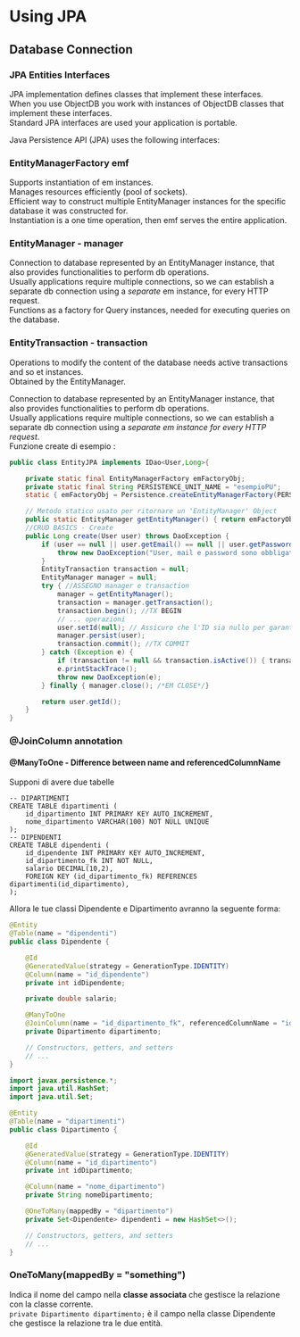 # Using JPA

## Database Connection

### JPA Entities Interfaces
JPA implementation defines classes that implement these interfaces.  
When you use ObjectDB you work with instances of ObjectDB classes that implement these interfaces.  
Standard JPA interfaces are used your application is portable.

Java Persistence API (JPA) uses the following interfaces:
### EntityManagerFactory emf  
Supports instantiation of em instances.  
Manages resources efficiently (pool of sockets).  
Efficient way to construct multiple EntityManager instances for the specific database it was constructed for.  
Instantiation is a one time operation, then emf serves the entire application.  
### EntityManager - manager 
Connection to database represented by an EntityManager instance, that also provides functionalities
to perform db operations.  
Usually applications require multiple connections, so we can establish a separate db connection
using a *separate* em instance, for every HTTP request.  
Functions as a factory for Query instances, needed for executing queries on the database.
### EntityTransaction - transaction 
Operations to modify the content of the database needs active transactions and so et instances.  
Obtained by the EntityManager.

Connection to database represented by an EntityManager instance, that also provides functionalities to perform db operations.  
Usually applications require multiple connections, so we can establish a separate db connection
using a *separate em instance for every HTTP request*.  
Funzione create di esempio :
```java
public class EntityJPA implements IDao<User,Long>{

    private static final EntityManagerFactory emFactoryObj;
    private static final String PERSISTENCE_UNIT_NAME = "esempioPU";
    static { emFactoryObj = Persistence.createEntityManagerFactory(PERSISTENCE_UNIT_NAME); }

    // Metodo statico usato per ritornare un 'EntityManager' Object
    public static EntityManager getEntityManager() { return emFactoryObj.createEntityManager(); }
    //CRUD BASICS - Create
    public Long create(User user) throws DaoException {
        if (user == null || user.getEmail() == null || user.getPasswordHash() == null) {
            throw new DaoException("User, mail e password sono obbligatori");
        }
        EntityTransaction transaction = null;
        EntityManager manager = null;
        try { //ASSEGNO manager e transaction
            manager = getEntityManager();
            transaction = manager.getTransaction();
            transaction.begin(); //TX BEGIN
            // ... operazioni
            user.setId(null); // Assicuro che l'ID sia nullo per garantire la generazione automatica
            manager.persist(user);
            transaction.commit(); //TX COMMIT
        } catch (Exception e) {
            if (transaction != null && transaction.isActive()) { transaction.rollback(); }
            e.printStackTrace();
            throw new DaoException(e);
        } finally { manager.close(); /*EM CLOSE*/}

        return user.getId();
    }
}
```

### @JoinColumn annotation

#### @ManyToOne - Difference between name and referencedColumnName
Supponi di avere due tabelle
```roomsql 
-- DIPARTIMENTI
CREATE TABLE dipartimenti (
	id_dipartimento INT PRIMARY KEY AUTO_INCREMENT,
	nome_dipartimento VARCHAR(100) NOT NULL UNIQUE
);
-- DIPENDENTI
CREATE TABLE dipendenti (
	id_dipendente INT PRIMARY KEY AUTO_INCREMENT,
	id_dipartimento_fk INT NOT NULL,
	salario DECIMAL(10,2),
	FOREIGN KEY (id_dipartimento_fk) REFERENCES dipartimenti(id_dipartimento),
);
```

Allora le tue classi Dipendente e Dipartimento avranno la seguente forma: 
```java
@Entity
@Table(name = "dipendenti")
public class Dipendente {

    @Id
    @GeneratedValue(strategy = GenerationType.IDENTITY)
    @Column(name = "id_dipendente")
    private int idDipendente;

    private double salario;

    @ManyToOne
    @JoinColumn(name = "id_dipartimento_fk", referencedColumnName = "id_dipartimento")
    private Dipartimento dipartimento;

    // Constructors, getters, and setters
    // ...
}
```

```java
import javax.persistence.*;
import java.util.HashSet;
import java.util.Set;

@Entity
@Table(name = "dipartimenti")
public class Dipartimento {

    @Id
    @GeneratedValue(strategy = GenerationType.IDENTITY)
    @Column(name = "id_dipartimento")
    private int idDipartimento;

    @Column(name = "nome_dipartimento")
    private String nomeDipartimento;

    @OneToMany(mappedBy = "dipartimento")
    private Set<Dipendente> dipendenti = new HashSet<>();

    // Constructors, getters, and setters
    // ...
}
```

### OneToMany(mappedBy = "something")
Indica il nome del campo nella **classe associata** che gestisce la relazione con la classe corrente.  
`private Dipartimento dipartimento;` è il campo nella classe Dipendente  che gestisce la relazione tra le due entità.